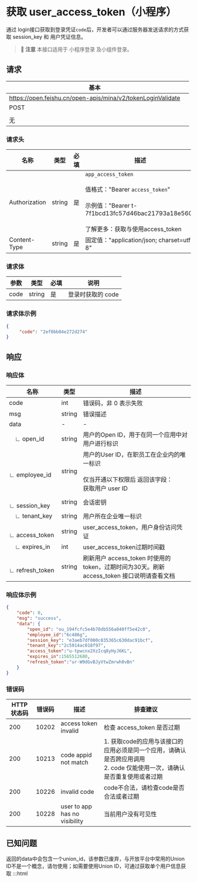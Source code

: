 # 获取 user_access_token（小程序）

通过 login接口获取到登录凭证`code`后，开发者可以通过服务器发送请求的方式获取 session_key 和 用户凭证信息。



> **📝 注意**
> 本接口适用于 小程序登录 及小组件登录。





## 请求
| 基本 |  |
| --- | --- |
| https://open.feishu.cn/open-apis/mina/v2/tokenLoginValidate |
| POST |
|  |
| 无 |



### 请求头
| 名称 | 类型 | 必填 | 描述 |
| --- | --- | --- | --- |
| Authorization | string | 是 | `app_access_token`<br><br>值格式："Bearer `access_token`"<br><br>示例值："Bearer t-7f1bcd13fc57d46bac21793a18e560"<br><br>了解更多：获取与使用access_token |
| Content-Type | string | 是 | 固定值："application/json; charset=utf-8" |



### 请求体
参数 | 类型 | 必填 | 说明 
-- | -- | -- | -- 
code | string | 是 | 登录时获取的 code

### 请求体示例
```json
{
     "code": "2ef0bb04e272d274"
}
```

## 响应
### 响应体

| 名称 | 类型 | 描述 |
| --- | --- | --- |
| code | int | 错误码，非 0 表示失败 |
| msg | string | 错误描述 |
| data | \- | \- |
| &emsp;∟&nbsp;open_id | string | 用户的Open ID，用于在同一个应用中对用户进行标识 |
| &emsp;∟&nbsp;employee_id | string | 用户的User ID，在职员工在企业内的唯一标识 <br><br>仅当开通以下权限后 返回该字段：<br>获取用户 user ID |
| &emsp;∟&nbsp;session_key | string | 会话密钥 |
| &emsp;∟&nbsp;tenant_key | string | 用户所在企业唯一标识 |
| &emsp;∟&nbsp;access_token | string | user_access_token，用户身份访问凭证 |
| &emsp;∟&nbsp;expires_in | int | user_access_token过期时间戳 |
| &emsp;∟&nbsp;refresh_token | string | 刷新用户 access_token 时使用的 token，过期时间为30天。刷新access_token 接口说明请查看文档 |



### 响应体示例
```json
{
    "code": 0,
    "msg": "success",
    "data": {
    	"open_id": "ou_194fcfc5e4b78db556a040ff5e42c0",
    	"employee_id":"6c486g",
    	"session_key": "e3aeb7df000c835365c630dac91bcf",
    	"tenant_key":"2c5914ac018f97",
    	"access_token":"u-tpwcnx2XzIcq8yHyJ6KL",
    	"expires_in":1565512680,
    	"refresh_token":"ur-W9dGvBJyVtwZmrwh0vBn"
    }
}
```

### 错误码
| HTTP状态码 | 错误码 | 描述 | 排查建议 |
| --- | --- | --- | --- |
| 200 | 10202 | access token invalid | 检查 access_token 是否过期 |
| 200 | 10213 | code appid not match | 1. 获取code的应用与该接口的应用必须是同一个应用，请确认是否跨应用调用<br>2. code 仅能使用一次，请确认是否重复使用或者过期 |
| 200 | 10226 | invalid code | code不合法，请检查code是否合法或者过期 |
| 200 | 10228 | user to app has no visibility | 当前用户没有可见性 |






## 已知问题
返回的data中会包含一个union_id，该参数已废弃，与开放平台中常用的Union ID不是一个概念，请勿使用；如需要使用Union ID，可通过获取单个用户信息获取
:::html
